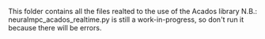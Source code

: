 This folder contains all the files realted to the use of the Acados library
N.B.: neuralmpc_acados_realtime.py is still a work-in-progress, so don't run it because there will be errors.
